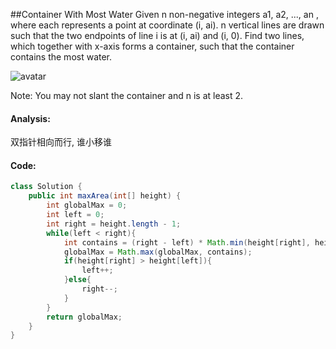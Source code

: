 ##Container With Most Water
Given n non-negative integers a1, a2, ..., an , where each represents a point 
at coordinate (i, ai). n vertical lines are drawn such that the two endpoints
 of line i is at (i, ai) and (i, 0). Find two lines, which together with 
 x-axis forms a container, such that the container contains the most water.

![avatar](https://s3-lc-upload.s3.amazonaws.com/uploads/2018/07/17/question_11.jpg)

Note: You may not slant the container and n is at least 2.

#### Analysis:
双指针相向而行, 谁小移谁
#### Code:
```java
class Solution {
    public int maxArea(int[] height) {
        int globalMax = 0;
        int left = 0;
        int right = height.length - 1;
        while(left < right){
            int contains = (right - left) * Math.min(height[right], height[left]);
            globalMax = Math.max(globalMax, contains);
            if(height[right] > height[left]){
                left++;
            }else{
                right--;
            }
        }
        return globalMax;
    }
}
```
